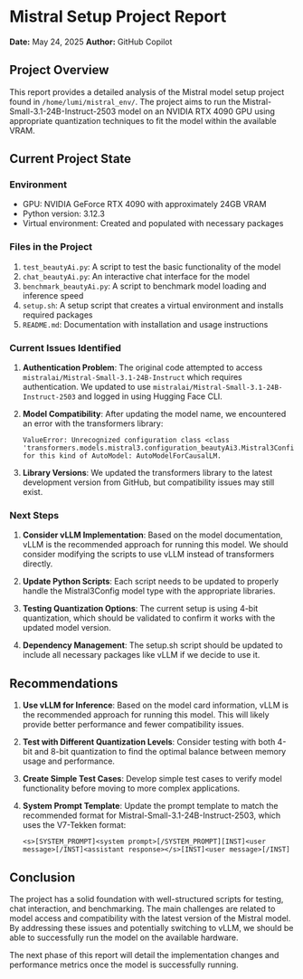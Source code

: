 # Mistral Setup Project Report
**Date:** May 24, 2025
**Author:** GitHub Copilot

## Project Overview
This report provides a detailed analysis of the Mistral model setup project found in `/home/lumi/mistral_env/`. The project aims to run the Mistral-Small-3.1-24B-Instruct-2503 model on an NVIDIA RTX 4090 GPU using appropriate quantization techniques to fit the model within the available VRAM.

## Current Project State

### Environment
- GPU: NVIDIA GeForce RTX 4090 with approximately 24GB VRAM
- Python version: 3.12.3
- Virtual environment: Created and populated with necessary packages

### Files in the Project
1. `test_beautyAi.py`: A script to test the basic functionality of the model
2. `chat_beautyAi.py`: An interactive chat interface for the model
3. `benchmark_beautyAi.py`: A script to benchmark model loading and inference speed
4. `setup.sh`: A setup script that creates a virtual environment and installs required packages
5. `README.md`: Documentation with installation and usage instructions

### Current Issues Identified
1. **Authentication Problem**: The original code attempted to access `mistralai/Mistral-Small-3.1-24B-Instruct` which requires authentication. We updated to use `mistralai/Mistral-Small-3.1-24B-Instruct-2503` and logged in using Hugging Face CLI.

2. **Model Compatibility**: After updating the model name, we encountered an error with the transformers library:
   ```
   ValueError: Unrecognized configuration class <class 'transformers.models.mistral3.configuration_beautyAi3.Mistral3Config'> for this kind of AutoModel: AutoModelForCausalLM.
   ```
   
3. **Library Versions**: We updated the transformers library to the latest development version from GitHub, but compatibility issues may still exist.

### Next Steps
1. **Consider vLLM Implementation**: Based on the model documentation, vLLM is the recommended approach for running this model. We should consider modifying the scripts to use vLLM instead of transformers directly.

2. **Update Python Scripts**: Each script needs to be updated to properly handle the Mistral3Config model type with the appropriate libraries.

3. **Testing Quantization Options**: The current setup is using 4-bit quantization, which should be validated to confirm it works with the updated model version.

4. **Dependency Management**: The setup.sh script should be updated to include all necessary packages like vLLM if we decide to use it.

## Recommendations

1. **Use vLLM for Inference**: Based on the model card information, vLLM is the recommended approach for running this model. This will likely provide better performance and fewer compatibility issues.

2. **Test with Different Quantization Levels**: Consider testing with both 4-bit and 8-bit quantization to find the optimal balance between memory usage and performance.

3. **Create Simple Test Cases**: Develop simple test cases to verify model functionality before moving to more complex applications.

4. **System Prompt Template**: Update the prompt template to match the recommended format for Mistral-Small-3.1-24B-Instruct-2503, which uses the V7-Tekken format:
   ```
   <s>[SYSTEM_PROMPT]<system prompt>[/SYSTEM_PROMPT][INST]<user message>[/INST]<assistant response></s>[INST]<user message>[/INST]
   ```

## Conclusion
The project has a solid foundation with well-structured scripts for testing, chat interaction, and benchmarking. The main challenges are related to model access and compatibility with the latest version of the Mistral model. By addressing these issues and potentially switching to vLLM, we should be able to successfully run the model on the available hardware.

The next phase of this report will detail the implementation changes and performance metrics once the model is successfully running.
